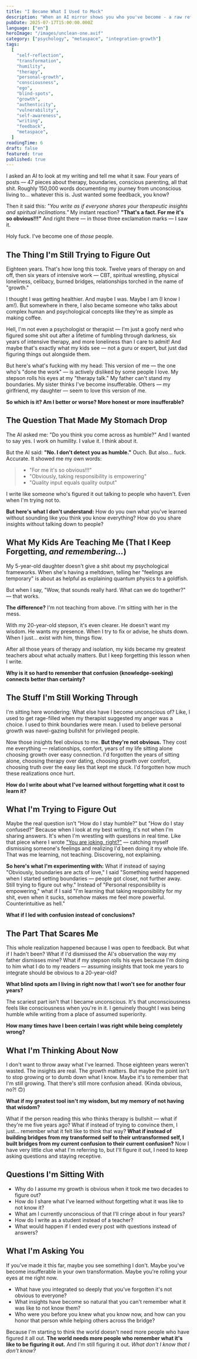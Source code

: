 ```yaml
---
title: "I Became What I Used to Mock"
description: "When an AI mirror shows you who you've become - a raw reflection on transformation, humility, and the unconscious arrogance of growth"
pubDate: 2025-07-17T15:00:00.000Z
language: ["en"]
heroImage: "/images/unclean-one.avif"
category: ["psychology", "metaspace", "integration-growth"]
tags:
  [
    "self-reflection",
    "transformation",
    "humility",
    "therapy",
    "personal-growth",
    "consciousness",
    "ego",
    "blind-spots",
    "growth",
    "authenticity",
    "vulnerability",
    "self-awareness",
    "writing",
    "feedback",
    "metaspace",
  ]
readingTime: 6
draft: false
featured: true
published: true
---
```


I asked an AI to look at my writing and tell me what it saw. Four years of posts — 47 pieces about therapy, boundaries, conscious parenting, all that shit. Roughly 150,000 words documenting my journey from unconscious living to... whatever this is. Just wanted some feedback, you know?

Then it said this: _"You write as if everyone shares your therapeutic insights and spiritual inclinations."_ My instant reaction? **"That's a fact. For me it's so obvious!!!"** And right there — in those three exclamation marks — I saw it.

Holy fuck. I've become one of _those_ people.

## **The Thing I'm Still Trying to Figure Out**

Eighteen years. That's how long this took. Twelve years of therapy on and off, then six years of intensive work — CBT, spiritual wrestling, physical loneliness, celibacy, burned bridges, relationships torched in the name of "growth."

I thought I was getting healthier. And maybe I was. Maybe I am (I know I am!). But somewhere in there, I also became someone who talks about complex human and psychological concepts like they're as simple as making coffee.

Hell, I'm not even a psychologist or therapist — I'm just a goofy nerd who figured some shit out after a lifetime of fumbling through darkness, six years of intensive therapy, and more loneliness than I care to admit! And maybe that's exactly what my kids see — not a guru or expert, but just dad figuring things out alongside them.

But here's what's fucking with my head: This version of me — the one who's "done the work" — is actively disliked by some people I love. My stepson rolls his eyes at my "therapy talk." My father can't stand my boundaries. My sister thinks I've become insufferable. Others — my girlfriend, my daughter — seem to love this version of me.

**So which is it? Am I better or worse? More honest or more insufferable?**

## **The Question That Made My Stomach Drop**

The AI asked me: "Do you think you come across as humble?" And I wanted to say yes. I work on humility. I value it. I think about it.

But the AI said: **"No. I don't detect you as humble."** Ouch. But also... fuck. Accurate. It showed me my own words:

> - "For me it's so obvious!!!"
> - "Obviously, taking responsibility is empowering"
> - "Quality input equals quality output"

I write like someone who's figured it out talking to people who haven't. Even when I'm trying not to.

**But here's what I don't understand:** How do you own what you've learned without sounding like you think you know everything? How do you share insights without talking down to people?

## **What My Kids Are Teaching Me (That I Keep Forgetting, _and remembering..._)**

My 5-year-old daughter doesn't give a shit about my psychological frameworks. When she's having a meltdown, telling her "feelings are temporary" is about as helpful as explaining quantum physics to a goldfish.

But when I say, "Wow, that sounds really hard. What can we do together?" — that works.

**The difference?** I'm not teaching from above. I'm sitting with her in the mess.

With my 20-year-old stepson, it's even clearer. He doesn't want my wisdom. He wants my presence. When I try to fix or advise, he shuts down. When I just... exist with him, things flow.

After all those years of therapy and isolation, my kids became my greatest teachers about what actually matters. But I keep forgetting this lesson when I write.

**Why is it so hard to remember that confusion (knowledge-seeking) connects better than certainty?**

## **The Stuff I'm Still Working Through**

I'm sitting here wondering: What else have I become unconscious of? Like, I used to get rage-filled when my therapist suggested my anger was a choice. I used to think boundaries were mean. I used to believe personal growth was navel-gazing bullshit for privileged people.

Now those insights feel obvious to me. **But they're not obvious.** They cost me everything — relationships, comfort, years of my life sitting alone choosing growth over easy connection. I'd forgotten the years of sitting alone, choosing therapy over dating, choosing growth over comfort, choosing truth over the easy lies that kept me stuck. I'd forgotten how much these realizations once hurt.

**How do I write about what I've learned without forgetting what it cost to learn it?**

## **What I'm Trying to Figure Out**

Maybe the real question isn't "How do I stay humble?" but "How do I stay confused?" Because when I look at my best writing, it's not when I'm sharing answers. It's when I'm wrestling with questions in real time. Like that piece where I wrote ["You are joking, right?"](/p/you-are-joking-right) — catching myself dismissing someone's feelings and realizing I'd been doing it my whole life. That was me learning, not teaching. Discovering, not explaining.

**So here's what I'm experimenting with:** What if instead of saying "Obviously, boundaries are acts of love," I said "Something weird happened when I started setting boundaries — people got closer, not further away. Still trying to figure out why." Instead of "Personal responsibility is empowering," what if I said "I'm learning that taking responsibility for my shit, even when it sucks, somehow makes me feel more powerful. Counterintuitive as hell."

**What if I led with confusion instead of conclusions?**

## **The Part That Scares Me**

This whole realization happened because I was open to feedback. But what if I hadn't been? What if I'd dismissed the AI's observation the way my father dismisses mine? What if my stepson rolls his eyes because I'm doing to him what I do to my readers — assuming insights that took me years to integrate should be obvious to a 20-year-old?

**What blind spots am I living in right now that I won't see for another four years?**

The scariest part isn't that I became unconscious. It's that unconsciousness feels like consciousness when you're in it. I genuinely thought I was being humble while writing from a place of assumed superiority.

**How many times have I been certain I was right while being completely wrong?**

## **What I'm Thinking About Now**

I don't want to throw away what I've learned. Those eighteen years weren't wasted. The insights are real. The growth matters. But maybe the point isn't to stop growing or to dumb down what I know. Maybe it's to remember that I'm still growing. That there's still more confusion ahead. (Kinda obvious, no?! 🙃)

**What if my greatest tool isn't my wisdom, but my memory of not having that wisdom?**

What if the person reading this who thinks therapy is bullshit — what if they're me five years ago? What if instead of trying to convince them, I just... remember what it felt like to think that way? **What if instead of building bridges from my transformed self to their untransformed self, I built bridges from my current confusion to their current confusion?** Now I have very little clue what I'm referring to, but I'll figure it out, I need to keep asking questions and staying receptive.

## **Questions I'm Sitting With**

- Why do I assume my growth is obvious when it took me two decades to figure out?
- How do I share what I've learned without forgetting what it was like to not know it?
- What am I currently unconscious of that I'll cringe about in four years?
- How do I write as a student instead of a teacher?
- What would happen if I ended every post with questions instead of answers?

## **What I'm Asking You**

If you've made it this far, maybe you see something I don't. Maybe you've become insufferable in your own transformation. Maybe you're rolling your eyes at me right now.

- What have you integrated so deeply that you've forgotten it's not obvious to everyone?
- What insights have become so natural that you can't remember what it was like to not know them?
- Who were you before you knew what you know now, and how can you honor that person while helping others across the bridge?

Because I'm starting to think the world doesn't need more people who have figured it all out. **The world needs more people who remember what it's like to be figuring it out.** And I'm still figuring it out. _What don't I know that I don't know?_
